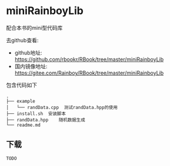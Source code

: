 # miniRainboyLib

配合本书的mini型代码库

去github查看:

- github地址: https://github.com/rbookr/RBook/tree/master/miniRainboyLib
- 国内镜像地址: https://gitee.com/Rainboy/RBook/tree/master/miniRainboyLib


包含代码如下

```plaintext
.
├── example
│   └── randData.cpp  测试randData.hpp的使用
├── install.sh  安装脚本
├── randData.hpp    随机数据生成
└── readme.md
```

## 下载

```plaintext
TODO
```
